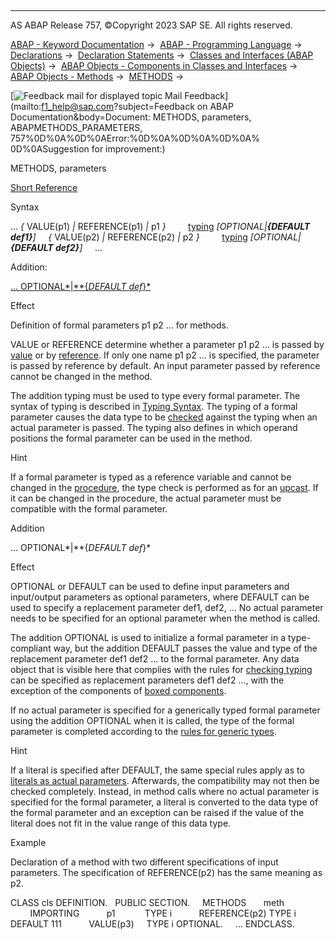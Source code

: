   

* * *

AS ABAP Release 757, ©Copyright 2023 SAP SE. All rights reserved.

[ABAP - Keyword Documentation](https://help.sap.com/doc/abapdocu_757_index_htm/7.57/en-US/abenabap.htm) →  [ABAP - Programming Language](https://help.sap.com/doc/abapdocu_757_index_htm/7.57/en-US/abenabap_reference.htm) →  [Declarations](https://help.sap.com/doc/abapdocu_757_index_htm/7.57/en-US/abendeclarations.htm) →  [Declaration Statements](https://help.sap.com/doc/abapdocu_757_index_htm/7.57/en-US/abenabap_declarations.htm) →  [Classes and Interfaces (ABAP Objects)](https://help.sap.com/doc/abapdocu_757_index_htm/7.57/en-US/abenclasses_and_interfaces.htm) →  [ABAP Objects - Components in Classes and Interfaces](https://help.sap.com/doc/abapdocu_757_index_htm/7.57/en-US/abenclass_ifac_components.htm) →  [ABAP Objects - Methods](https://help.sap.com/doc/abapdocu_757_index_htm/7.57/en-US/abenmethods.htm) →  [METHODS](https://help.sap.com/doc/abapdocu_757_index_htm/7.57/en-US/abapmethods.htm) → 

 [![](Mail.gif?object=Mail.gif&sap-language=EN "Feedback mail for displayed topic") Mail Feedback](mailto:f1_help@sap.com?subject=Feedback on ABAP Documentation&body=Document: METHODS, parameters, ABAPMETHODS_PARAMETERS, 757%0D%0A%0D%0AError:%0D%0A%0D%0A%0D%0A%
0D%0ASuggestion for improvement:)

METHODS, parameters

[Short Reference](https://help.sap.com/doc/abapdocu_757_index_htm/7.57/en-US/abapmethods_shortref.htm)

Syntax

... *{* VALUE(p1) *|* REFERENCE(p1) *|* p1 *}*
        [typing](https://help.sap.com/doc/abapdocu_757_index_htm/7.57/en-US/abentyping_syntax.htm) *\[*OPTIONAL*|**{*DEFAULT def1*}**\]*
    *{* VALUE(p2) *|* REFERENCE(p2) *|* p2 *}*
        [typing](https://help.sap.com/doc/abapdocu_757_index_htm/7.57/en-US/abentyping_syntax.htm) *\[*OPTIONAL*|**{*DEFAULT def2*}**\]*
    ...

Addition:

[... OPTIONAL*|**{*DEFAULT def*}*](#!ABAP_ONE_ADD@1@)

Effect

Definition of formal parameters p1 p2 ... for methods.

VALUE or REFERENCE determine whether a parameter p1 p2 ... is passed by [value](https://help.sap.com/doc/abapdocu_757_index_htm/7.57/en-US/abenpass_by_value_glosry.htm "Glossary Entry") or by [reference](https://help.sap.com/doc/abapdocu_757_index_htm/7.57/en-US/abenpass_by_reference_glosry.htm "Glossary Entry"). If only one name p1 p2 ... is specified, the parameter is passed by reference by default. An input parameter passed by reference cannot be changed in the method.

The addition typing must be used to type every formal parameter. The syntax of typing is described in [Typing Syntax](https://help.sap.com/doc/abapdocu_757_index_htm/7.57/en-US/abentyping_syntax.htm). The typing of a formal parameter causes the data type to be [checked](https://help.sap.com/doc/abapdocu_757_index_htm/7.57/en-US/abentyping_check.htm) against the typing when an actual parameter is passed. The typing also defines in which operand positions the formal parameter can be used in the method.

Hint

If a formal parameter is typed as a reference variable and cannot be changed in the [procedure](https://help.sap.com/doc/abapdocu_757_index_htm/7.57/en-US/abenprocedure_glosry.htm "Glossary Entry"), the type check is performed as for an [upcast](https://help.sap.com/doc/abapdocu_757_index_htm/7.57/en-US/abenup_cast_glosry.htm "Glossary Entry"). If it can be changed in the procedure, the actual parameter must be compatible with the formal parameter.

Addition   

... OPTIONAL*|**{*DEFAULT def*}*

Effect

OPTIONAL or DEFAULT can be used to define input parameters and input/output parameters as optional parameters, where DEFAULT can be used to specify a replacement parameter def1, def2, ... No actual parameter needs to be specified for an optional parameter when the method is called.

The addition OPTIONAL is used to initialize a formal parameter in a type-compliant way, but the addition DEFAULT passes the value and type of the replacement parameter def1 def2 ... to the formal parameter. Any data object that is visible here that complies with the rules for [checking typing](https://help.sap.com/doc/abapdocu_757_index_htm/7.57/en-US/abentyping_check.htm) can be specified as replacement parameters def1 def2 ..., with the exception of the components of [boxed components](https://help.sap.com/doc/abapdocu_757_index_htm/7.57/en-US/abenboxed_component_glosry.htm "Glossary Entry").

If no actual parameter is specified for a generically typed formal parameter using the addition OPTIONAL when it is called, the type of the formal parameter is completed according to the [rules for generic types](https://help.sap.com/doc/abapdocu_757_index_htm/7.57/en-US/abentyping_generic.htm).

Hint

If a literal is specified after DEFAULT, the same special rules apply as to [literals as actual parameters](https://help.sap.com/doc/abapdocu_757_index_htm/7.57/en-US/abentyping_literals.htm). Afterwards, the compatibility may not then be checked completely. Instead, in method calls where no actual parameter is specified for the formal parameter, a literal is converted to the data type of the formal parameter and an exception can be raised if the value of the literal does not fit in the value range of this data type.

Example

Declaration of a method with two different specifications of input parameters. The specification of REFERENCE(p2) has the same meaning as p2.

CLASS cls DEFINITION.
  PUBLIC SECTION.
    METHODS
      meth
        IMPORTING
          p1            TYPE i
          REFERENCE(p2) TYPE i DEFAULT 111
          VALUE(p3)     TYPE i OPTIONAL.
    ...
ENDCLASS.